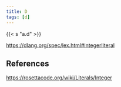 ```yaml
---
title: D
tags: [d]
---
```


{{< s "a.d" >}}

<https://dlang.org/spec/lex.html#integerliteral>

## References

<https://rosettacode.org/wiki/Literals/Integer>
